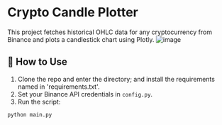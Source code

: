 # Crypto Candle Plotter

This project fetches historical OHLC data for any cryptocurrency from Binance and plots a candlestick chart using Plotly.
![image](https://github.com/user-attachments/assets/25c6d237-6b23-43cb-b0e8-3ff0883dc306)

## 🔧 How to Use

1. Clone the repo and enter the directory; and install the requirements named in 'requirements.txt'.
2. Set your Binance API credentials in `config.py`.
3. Run the script:

```bash
python main.py
